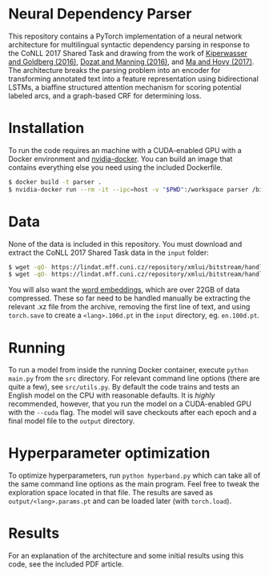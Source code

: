 # Neural Dependency Parser

This repository contains a PyTorch implementation of a neural network architecture for multilingual syntactic dependency parsing in response to the CoNLL 2017 Shared Task and drawing from the work of [Kiperwasser and Goldberg (2016)](https://www.transacl.org/ojs/index.php/tacl/article/viewFile/885/198), [Dozat and Manning (2016)](https://arxiv.org/pdf/1611.01734.pdf), and [Ma and Hovy (2017)](https://arxiv.org/pdf/1701.00874.pdf). The architecture breaks the parsing problem into an encoder for transforming annotated text into a feature representation using bidirectional LSTMs, a biaffine structured attention mechanism for scoring potential labeled arcs, and a graph-based CRF for determining loss.

# Installation
To run the code requires an machine with a CUDA-enabled GPU with a Docker environment and [nvidia-docker](https://github.com/NVIDIA/nvidia-docker). You can build an image that contains everything else you need using the included Dockerfile.

```bash
$ docker build -t parser .
$ nvidia-docker run --rm -it --ipc=host -v "$PWD":/workspace parser /bin/bash
```

# Data
None of the data is included in this repository. You must download and extract the CoNLL 2017 Shared Task data in the `input` folder:

```bash
$ wget -qO- https://lindat.mff.cuni.cz/repository/xmlui/bitstream/handle/11234/1-1983/ud-treebanks-conll2017.tgz?sequence=2&isAllowed=y | tar xvz -C ./input
$ wget -qO- https://lindat.mff.cuni.cz/repository/xmlui/bitstream/handle/11234/1-2184/ud-test-v2.0-conll2017.tgz?sequence=3&isAllowed=y | tar xvz -C ./input
```

You will also want the [word embeddings](https://lindat.mff.cuni.cz/repository/xmlui/bitstream/handle/11234/1-1989/word-embeddings-conll17.tar?sequence=9&isAllowed=y), which are over 22GB of data compressed. These so far need to be handled manually be extracting the relevant .xz file from the archive, removing the first line of text, and using `torch.save` to create a `<lang>.100d.pt` in the `input` directory, eg. `en.100d.pt`.

# Running
To run a model from inside the running Docker container, execute `python main.py` from the `src` directory. For relevant command line options (there are quite a few), see `src/utils.py`. By default the code trains and tests an English model on the CPU with reasonable defaults. It is *highly* recommended, however, that you run the model on a CUDA-enabled GPU with the `--cuda` flag. The model will save checkouts after each epoch and a final model file to the `output` directory.

# Hyperparameter optimization
To optimize hyperparameters, run `python hyperband.py` which can take all of the same command line options as the main program. Feel free to tweak the exploration space located in that file. The results are saved as `output/<lang>.params.pt` and can be loaded later (with `torch.load`).

# Results
For an explanation of the architecture and some initial results using this code, see the included PDF article.
